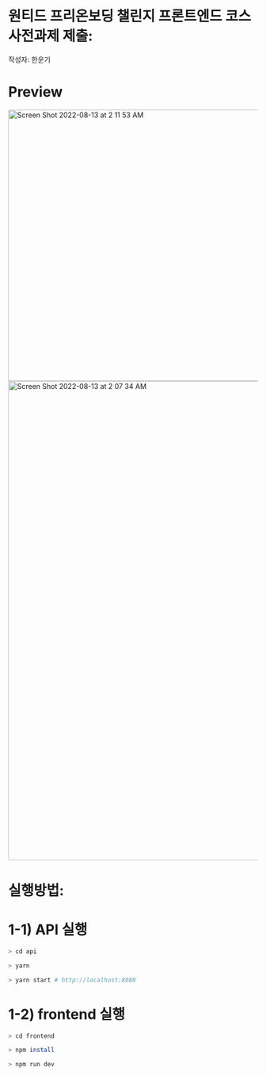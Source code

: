 # 원티드 프리온보딩 챌린지 프론트엔드 코스 사전과제 제출: 
작성자: 한운기

# Preview

<img width="548" alt="Screen Shot 2022-08-13 at 2 11 53 AM" src="https://user-images.githubusercontent.com/69628701/184409438-9c4edb03-fd54-474b-9514-b7647639b9e9.png">

<img width="968" alt="Screen Shot 2022-08-13 at 2 07 34 AM" src="https://user-images.githubusercontent.com/69628701/184408869-cd321659-df79-41a3-9ca7-8fc170919f96.png">

# 실행방법:

# 1-1) API 실행

```bash
> cd api

> yarn

> yarn start # http://localhost:8080
```

# 1-2) frontend 실행

```bash
> cd frontend

> npm install

> npm run dev
```
